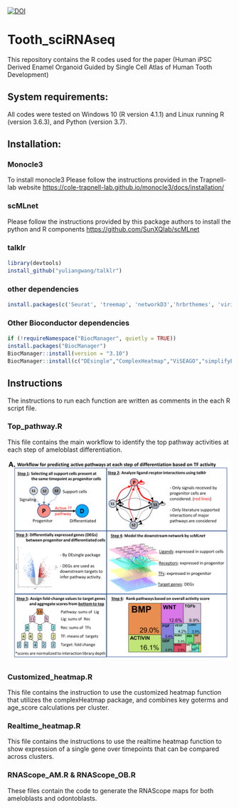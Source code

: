 [![DOI](https://zenodo.org/badge/397762008.svg)](https://zenodo.org/badge/latestdoi/397762008)
# Tooth_sciRNAseq
This repository contains the R codes used for the paper (Human iPSC Derived Enamel Organoid Guided by Single Cell Atlas of Human Tooth Development)

## System requirements:
All codes were tested on Windows 10 (R version 4.1.1) and Linux running R (version	3.6.3), and Python (version 3.7).

## Installation:
### Monocle3
To install monocle3 Please follow the instructions provided in the Trapnell-lab website https://cole-trapnell-lab.github.io/monocle3/docs/installation/

### scMLnet 
Please follow the instructions provided by this package authors to install the python and R components https://github.com/SunXQlab/scMLnet

### talklr
```r
library(devtools)
install_github("yuliangwang/talklr")
```

### other dependencies 
```r
install.packages(c('Seurat', 'treemap', 'networkD3','hrbrthemes', 'viridis', 'patchwork', 'circlize','tidyverse','tidyr','rliger','pheatmap','stringr', 'igraph','RColorBrewer','gridExtra','reshape2','ggtext'))
```
### Other Bioconductor dependencies 
```r
if (!requireNamespace("BiocManager", quietly = TRUE))
install.packages("BiocManager")
BiocManager::install(version = "3.10")
BiocManager::install(c("DEsingle","ComplexHeatmap","ViSEAGO","simplifyEnrichment","BiocParallel"))
```

## Instructions
The instructions to run each function are written as comments in the each R script file.

### Top_pathway.R
This file contains the main workflow to identify the top pathway activities at each step of ameloblast differentiation.

<img src=https://github.com/Rouhola-Baker-lab/Tooth_sciRNAseq/blob/be678dcd9d7f5da0ae4d16794b86ae8b5057c710/workflow.PNG>

### Customized_heatmap.R
This file contains the instruction to use the customized heatmap function that utilizes the complexHeatmap package, and combines key goterms and age_score calculations per cluster.

### Realtime_heatmap.R
This file contains the instructions to use the realtime heatmap function to show expression of a single gene over timepoints that can be compared across clusters.

### RNAScope_AM.R & RNAScope_OB.R
These files contain the code to generate the RNAScope maps for both ameloblasts and odontoblasts.

